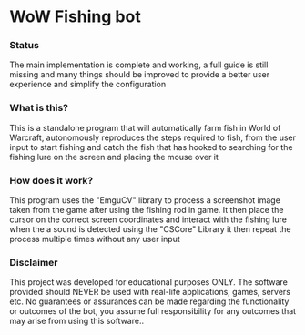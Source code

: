 # WoW Fishing bot

### Status
The main implementation is complete and working, a full guide is still missing and many things should be improved to provide a better user experience and simplify the configuration

### What is this?
This is a standalone program that will automatically farm fish in World of Warcraft, autonomously reproduces the steps required to fish, from the user input to start fishing and catch the fish that has hooked to searching for the fishing lure on the screen and placing the mouse over it

### How does it work?

This program uses the "EmguCV" library to process a screenshot image taken from the game after using the fishing rod in game. It then place the cursor on the correct screen coordinates and interact with the fishing lure when the a sound is detected using the "CSCore" Library
it then repeat the process multiple times without any user input

### Disclaimer
This project was developed for educational purposes ONLY.
The software provided should NEVER be used with real-life applications, games, servers etc.
No guarantees or assurances can be made regarding the functionality or outcomes of the bot, you assume full responsibility for any outcomes that may arise from using this software..
